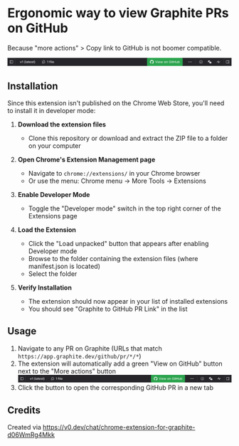 # Ergonomic way to view Graphite PRs on GitHub

Because "more actions" > Copy link to GitHub is not boomer compatible.

![Screenshot of the button](./example.png)

## Installation

Since this extension isn't published on the Chrome Web Store, you'll need to install it in developer mode:

1. **Download the extension files**

   - Clone this repository or download and extract the ZIP file to a folder on your computer

2. **Open Chrome's Extension Management page**

   - Navigate to `chrome://extensions/` in your Chrome browser
   - Or use the menu: Chrome menu → More Tools → Extensions

3. **Enable Developer Mode**

   - Toggle the "Developer mode" switch in the top right corner of the Extensions page

4. **Load the Extension**

   - Click the "Load unpacked" button that appears after enabling Developer mode
   - Browse to the folder containing the extension files (where manifest.json is located)
   - Select the folder

5. **Verify Installation**
   - The extension should now appear in your list of installed extensions
   - You should see "Graphite to GitHub PR Link" in the list

## Usage

1. Navigate to any PR on Graphite (URLs that match `https://app.graphite.dev/github/pr/*/*`)
2. The extension will automatically add a green "View on GitHub" button next to the "More actions" button
   ![Screenshot of the button](./example.png)
3. Click the button to open the corresponding GitHub PR in a new tab

## Credits

Created via https://v0.dev/chat/chrome-extension-for-graphite-d06WmRg4Mkk
